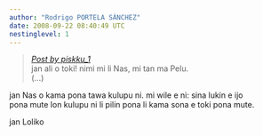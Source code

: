 ```yaml
---
author: "Rodrigo PORTELA SÁNCHEZ"
date: 2008-09-22 08:40:49 UTC
nestinglevel: 1
---
```

> [_Post by piskku\_1_](/EIocyQsh/jan-ali-o-toki#post1)  
> jan ali o toki! nimi mi li Nas, mi tan ma Pelu.  
> (...)  
> 

jan Nas o kama pona tawa kulupu ni. mi wile e ni: sina lukin e ijo  
pona mute lon kulupu ni li pilin pona li kama sona e toki pona mute.  
  
jan Loliko